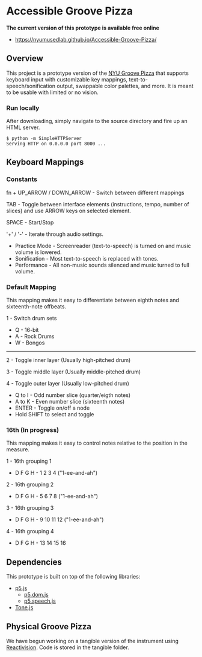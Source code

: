 # Accessible Groove Pizza
**The current version of this prototype is available free online**
 * https://nyumusedlab.github.io/Accessible-Groove-Pizza/

## Overview
This project is a prototype version of the [NYU Groove Pizza](https://apps.musedlab.org/groovepizza) that supports keyboard input with customizable key mappings, text-to-speech/sonification output, swappable color palettes, and more. It is meant to be usable with limited or no vision.

### Run locally
After downloading, simply navigate to the source directory and fire up an HTML server.
```
$ python -m SimpleHTTPServer
Serving HTTP on 0.0.0.0 port 8000 ...
```

## Keyboard Mappings

### Constants
fn + UP_ARROW / DOWN_ARROW - Switch between different mappings

TAB - Toggle between interface elements (instructions, tempo, number of slices) and use ARROW keys on selected element.

SPACE - Start/Stop

'+' / '-' - Iterate through audio settings.
* Practice Mode - Screenreader (text-to-speech) is turned on and music volume is lowered.
* Sonification - Most text-to-speech is replaced with tones.
* Performance - All non-music sounds silenced and music turned to full volume.

### Default Mapping
This mapping makes it easy to differentiate between eighth notes and sixteenth-note offbeats.

1 - Switch drum sets
* Q - 16-bit
* A - Rock Drums
* W - Bongos

***
2 - Toggle inner layer (Usually high-pitched drum)

3 - Toggle middle layer (Usually middle-pitched drum)

4 - Toggle outer layer (Usually low-pitched drum)

* Q to I - Odd number slice (quarter/eigth notes)
* A to K - Even number slice (sixteenth notes)
* ENTER - Toggle on/off a node
* Hold SHIFT to select and toggle

### 16th (In progress)
This mapping makes it easy to control notes relative to the position in the measure.

1 - 16th grouping 1
* D F G H - 1 2 3 4 ("1-ee-and-ah")

2 - 16th grouping 2
* D F G H - 5 6 7 8 ("1-ee-and-ah")

3 - 16th grouping 3
* D F G H - 9 10 11 12 ("1-ee-and-ah")

4 - 16th grouping 4
* D F G H - 13 14 15 16

## Dependencies
This prototype is built on top of the following libraries:
* [p5.js](https://p5js.org)
  * [p5.dom.js](https://p5js.org/reference/#/libraries/p5.dom)
  * [p5.speech.js](http://ability.nyu.edu/p5.js-speech/)
* [Tone.js](https://tonejs.github.io)

## Physical Groove Pizza
We have begun working on a tangible version of the instrument using [Reactivision](http://reactivision.sourceforge.net). Code is stored in the tangible folder.
